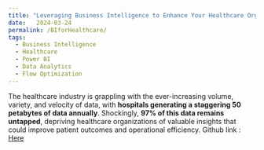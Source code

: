 ```yaml
---
title: "Leveraging Business Intelligence to Enhance Your Healthcare Organization's Performance"
date:   2024-03-24
permalink: /BIforHealthcare/
tags:
  - Business Intelligence
  - Healthcare
  - Power BI
  - Data Analytics
  - Flow Optimization
---
```


The healthcare industry is grappling with the ever-increasing volume, variety, and velocity of data, with **hospitals generating a staggering 50 petabytes of data annually**. Shockingly, **97% of this data remains untapped**, depriving healthcare organizations of valuable insights that could improve patient outcomes and operational efficiency.
Github link : [Here](https://www.linkedin.com/pulse/leveraging-business-intelligence-enhance-your-ali-raza--mc8df)

